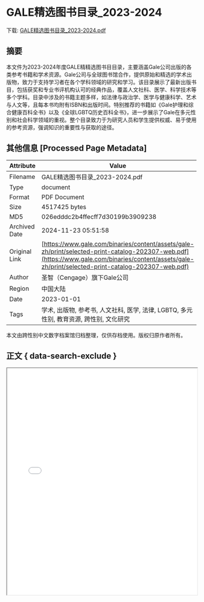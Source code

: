 # GALE精选图书目录_2023-2024

<!-- tcd_download_link -->
下载: <a href="GALE精选图书目录_2023-2024.pdf" download>GALE精选图书目录_2023-2024.pdf</a>
<!-- tcd_download_link_end -->

## 摘要

<!-- tcd_abstract -->
本文件为2023-2024年度GALE精精选图书目目录，主要涵盖Gale公司出版的各类参考书籍和学术资源。Gale公司与全球图书馆合作，提供原始和精选的学术出版物，致力于支持学习者在各个学科领域的研究和学习。该目录展示了最新出版书目，包括获奖和专业书评机构认可的经典作品，覆盖人文社科、医学、科学技术等多个学科。目录中涉及的书籍主题多样，如法律与政治学、医学与健康科学、艺术与人文等，且每本书均附有ISBN和出版时间。特别推荐的书籍如《Gale护理和综合健康百科全书》以及《全球LGBTQ历史百科全书》，进一步展示了Gale在多元性别和社会科学领域的重视。整个目录致力于为研究人员和学生提供权威、易于使用的参考资源，强调知识的重要性与获取的途径。

<!-- tcd_abstract_end -->

## 其他信息 [Processed Page Metadata]

| Attribute       | Value                                  |
|-----------------|----------------------------------------|
| Filename        | GALE精选图书目录_2023-2024.pdf                             |
| Type            | document                                 |
| Format          | PDF Document                               |
| Size            | 4517425 bytes                           |
| MD5             | 026edddc2b4ffecff7d30199b3909238                                  |
| Archived Date   | 2024-11-23 05:51:58                             |
| Original Link   | [https://www.gale.com/binaries/content/assets/gale-zh/print/selected-print-catalog-202307-web.pdf](https://www.gale.com/binaries/content/assets/gale-zh/print/selected-print-catalog-202307-web.pdf)                         |
| Author          | 圣智（Cengage）旗下Gale公司                               |
| Region          | 中国大陆                               |
| Date            | 2023-01-01                                 |
| Tags            | 学术, 出版物, 参考书, 人文社科, 医学, 法律, LGBTQ, 多元性别, 教育资源, 跨性别, 文化研究                                 |

本文由跨性别中文数字档案馆归档整理，仅供存档使用。版权归原作者所有。


## 正文 { data-search-exclude }

<!-- tcd_main_text -->
<iframe src="../GALE精选图书目录_2023-2024.pdf" width="100%" height="600px">
    <p>无法显示PDF，请下载查看。</p>
</iframe>
<!-- tcd_main_text_end -->

